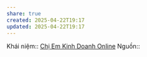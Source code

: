 ```yaml
---
share: true
created: 2025-04-22T19:17
updated: 2025-04-22T19:17
---
```

Khái niệm:: 
[Chị Em Kinh Doanh Online](https://www.facebook.com/groups/482840957460226)
Nguồn::